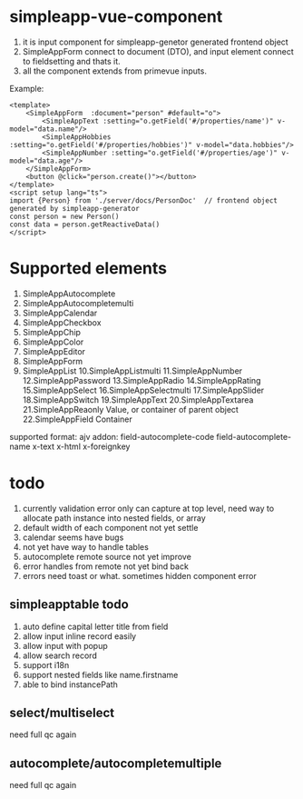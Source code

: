 # simpleapp-vue-component

1. it is input component for simpleapp-genetor generated frontend object
2. SimpleAppForm connect to document (DTO), and input element connect to fieldsetting and thats it.
3. all the component extends from primevue inputs.


Example:
```vue
<template>
    <SimpleAppForm  :document="person" #default="o">
        <SimpleAppText :setting="o.getField('#/properties/name')" v-model="data.name"/>
        <SimpleAppHobbies :setting="o.getField('#/properties/hobbies')" v-model="data.hobbies"/>
        <SimpleAppNumber :setting="o.getField('#/properties/age')" v-model="data.age"/>
    </SimpleAppForm>
    <button @click="person.create()"></button>
</template>
<script setup lang="ts">
import {Person} from './server/docs/PersonDoc'  // frontend object generated by simpleapp-generator
const person = new Person()
const data = person.getReactiveData()
</script>
```


# Supported elements
1. SimpleAppAutocomplete
2. SimpleAppAutocompletemulti
3. SimpleAppCalendar
5. SimpleAppCheckbox
6. SimpleAppChip
7. SimpleAppColor
8. SimpleAppEditor
9. SimpleAppForm
9. SimpleAppList
10.SimpleAppListmulti
11.SimpleAppNumber
12.SimpleAppPassword
13.SimpleAppRadio
14.SimpleAppRating
15.SimpleAppSelect
16.SimpleAppSelectmulti
17.SimpleAppSlider
18.SimpleAppSwitch
19.SimpleAppText
20.SimpleAppTextarea
21.SimpleAppReaonly Value, or container of parent object
22.SimpleAppField Container

supported format:
ajv
addon:
    field-autocomplete-code
    field-autocomplete-name
    x-text
    x-html
    x-foreignkey

# todo
1. currently validation error only can capture at top level, need way to allocate path instance into nested fields, or array
2. default width of each component not yet settle
3. calendar seems have bugs
4. not yet have way to handle tables
5. autocomplete remote source not yet improve
6. error handles from remote not yet bind back
7. errors need toast or what. sometimes hidden component error


## simpleapptable todo
1. auto define capital letter title from field
2. allow input inline record easily
3. allow input with popup
4. allow search record
5. support i18n
6. support nested fields like name.firstname
7. able to bind instancePath

## select/multiselect
need full qc again

## autocomplete/autocompletemultiple
need full qc again

